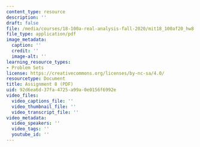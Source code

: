 ```yaml
---
content_type: resource
description: ''
draft: false
file: /media/courses/18-100a-real-analysis-fall-2020/mit18_100af20_hw8.pdf
file_type: application/pdf
image_metadata:
  caption: ''
  credit: ''
  image-alt: ''
learning_resource_types:
- Problem Sets
license: https://creativecommons.org/licenses/by-nc-sa/4.0/
resourcetype: Document
title: Assignment 8 (PDF)
uid: 92d6ea6d-37fa-4725-a99a-0e0156f6992e
video_files:
  video_captions_file: ''
  video_thumbnail_file: ''
  video_transcript_file: ''
video_metadata:
  video_speakers: ''
  video_tags: ''
  youtube_id: ''
---
```

